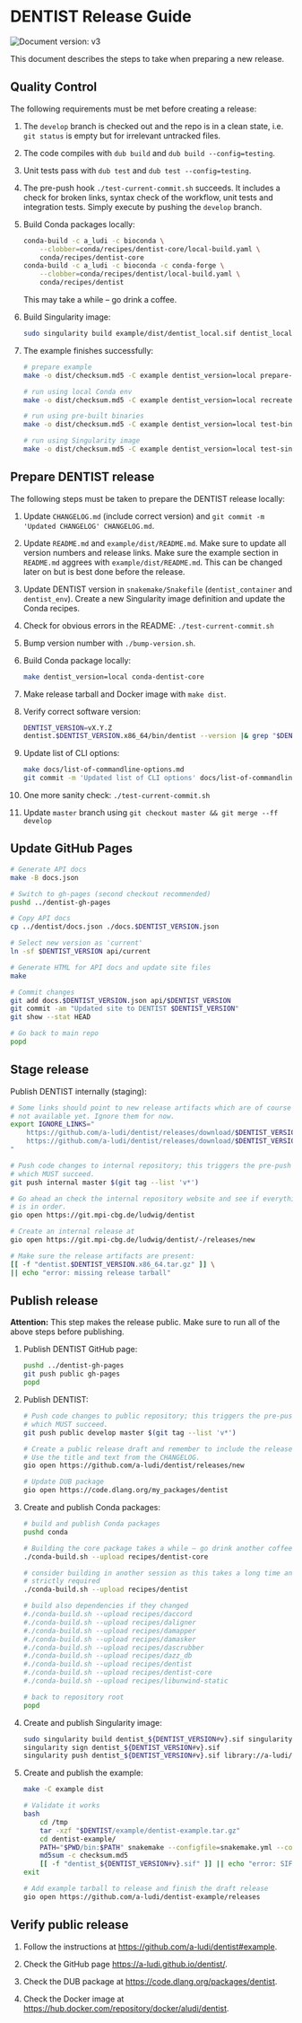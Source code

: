 DENTIST Release Guide
=====================

![Document version: v3](https://img.shields.io/badge/Document%20version-v3-informational?logo=markdown)

This document describes the steps to take when preparing a new release.

## Quality Control

The following requirements must be met before creating a release:

1. The `develop` branch is checked out and the repo is in a clean state, i.e.
   `git status` is empty but for irrelevant untracked files.

2. The code compiles with `dub build` and `dub build --config=testing`.

3. Unit tests pass with `dub test` and `dub test --config=testing`.

4. The pre-push hook `./test-current-commit.sh` succeeds. It includes a check
   for broken links, syntax check of the workflow, unit tests and integration
   tests. Simply execute by pushing the `develop` branch.

5. Build Conda packages locally:

    ```sh
    conda-build -c a_ludi -c bioconda \
        --clobber=conda/recipes/dentist-core/local-build.yaml \
        conda/recipes/dentist-core
    conda-build -c a_ludi -c bioconda -c conda-forge \
        --clobber=conda/recipes/dentist/local-build.yaml \
        conda/recipes/dentist
    ```

    This may take a while – go drink a coffee.

6. Build Singularity image:
    
    ```sh
    sudo singularity build example/dist/dentist_local.sif dentist_local.def
    ```

7. The example finishes successfully:
    
    ```sh
    # prepare example
    make -o dist/checksum.md5 -C example dentist_version=local prepare-dist

    # run using local Conda env
    make -o dist/checksum.md5 -C example dentist_version=local recreate-conda-env test-conda

    # run using pre-built binaries
    make -o dist/checksum.md5 -C example dentist_version=local test-binaries

    # run using Singularity image
    make -o dist/checksum.md5 -C example dentist_version=local test-singularity
    ```


## Prepare DENTIST release

The following steps must be taken to prepare the DENTIST release locally:

1. Update `CHANGELOG.md` (include correct version) and
   `git commit -m 'Updated CHANGELOG' CHANGELOG.md`.

2. Update `README.md` and `example/dist/README.md`. Make sure to update all
   version numbers and release links. Make sure the example section in
   `README.md` aggrees with `example/dist/README.md`. This can be changed later
   on but is best done before the release.

3. Update DENTIST version in `snakemake/Snakefile` (`dentist_container` and
   `dentist_env`). Create a new Singularity image definition and update the
   Conda recipes.

4. Check for obvious errors in the README: `./test-current-commit.sh`

5. Bump version number with `./bump-version.sh`.

6. Build Conda package locally:

    ```sh
    make dentist_version=local conda-dentist-core
    ```

7. Make release tarball and Docker image with `make dist`.

8. Verify correct software version:
   
    ```sh
    DENTIST_VERSION=vX.Y.Z
    dentist.$DENTIST_VERSION.x86_64/bin/dentist --version |& grep "$DENTIST_VERSION"
    ```

9. Update list of CLI options:

    ```sh
    make docs/list-of-commandline-options.md
    git commit -m 'Updated list of CLI options' docs/list-of-commandline-options.md
    ```

10. One more sanity check: `./test-current-commit.sh`

11. Update `master` branch using `git checkout master && git merge --ff develop`


## Update GitHub Pages

```sh
# Generate API docs
make -B docs.json

# Switch to gh-pages (second checkout recommended)
pushd ../dentist-gh-pages

# Copy API docs
cp ../dentist/docs.json ./docs.$DENTIST_VERSION.json

# Select new version as 'current'
ln -sf $DENTIST_VERSION api/current

# Generate HTML for API docs and update site files
make

# Commit changes
git add docs.$DENTIST_VERSION.json api/$DENTIST_VERSION
git commit -am "Updated site to DENTIST $DENTIST_VERSION"
git show --stat HEAD

# Go back to main repo
popd
```


## Stage release

Publish DENTIST internally (staging):

```sh
# Some links should point to new release artifacts which are of course
# not available yet. Ignore them for now.
export IGNORE_LINKS="
    https://github.com/a-ludi/dentist/releases/download/$DENTIST_VERSION/dentist.$DENTIST_VERSION.x86_64.tar.gz
    https://github.com/a-ludi/dentist/releases/download/$DENTIST_VERSION/dentist-example.tar.gz
"

# Push code changes to internal repository; this triggers the pre-push hook
# which MUST succeed.
git push internal master $(git tag --list 'v*')

# Go ahead an check the internal repository website and see if everything
# is in order.
gio open https://git.mpi-cbg.de/ludwig/dentist

# Create an internal release at
gio open https://git.mpi-cbg.de/ludwig/dentist/-/releases/new

# Make sure the release artifacts are present:
[[ -f "dentist.$DENTIST_VERSION.x86_64.tar.gz" ]] \
|| echo "error: missing release tarball"
```


## Publish release

**Attention:** This step makes the release public. Make sure to run all of the
above steps before publishing.

1. Publish DENTIST GitHub page:

    ```sh
    pushd ../dentist-gh-pages
    git push public gh-pages
    popd
    ```

2. Publish DENTIST:

    ```sh
    # Push code changes to public repository; this triggers the pre-push hook
    # which MUST succeed.
    git push public develop master $(git tag --list 'v*')

    # Create a public release draft and remember to include the release tarball
    # Use the title and text from the CHANGELOG.
    gio open https://github.com/a-ludi/dentist/releases/new

    # Update DUB package
    gio open https://code.dlang.org/my_packages/dentist
    ```

3. Create and publish Conda packages:

    ```sh
    # build and publish Conda packages
    pushd conda

    # Building the core package takes a while – go drink another coffee 
    ./conda-build.sh --upload recipes/dentist-core

    # consider building in another session as this takes a long time and is not
    # strictly required
    ./conda-build.sh --upload recipes/dentist

    # build also dependencies if they changed
    #./conda-build.sh --upload recipes/daccord
    #./conda-build.sh --upload recipes/daligner
    #./conda-build.sh --upload recipes/damapper
    #./conda-build.sh --upload recipes/damasker
    #./conda-build.sh --upload recipes/dascrubber
    #./conda-build.sh --upload recipes/dazz_db
    #./conda-build.sh --upload recipes/dentist
    #./conda-build.sh --upload recipes/dentist-core
    #./conda-build.sh --upload recipes/libunwind-static
    
    # back to repository root
    popd
    ```

4. Create and publish Singularity image:

    ```sh
    sudo singularity build dentist_${DENTIST_VERSION#v}.sif singularity/dentist_${DENTIST_VERSION#v}.def
    singularity sign dentist_${DENTIST_VERSION#v}.sif
    singularity push dentist_${DENTIST_VERSION#v}.sif library://a-ludi/default/dentist:${DENTIST_VERSION#v}
    ```

3. Create and publish the example:

    ```sh
    make -C example dist

    # Validate it works
    bash
        cd /tmp
        tar -xzf "$DENTIST/example/dentist-example.tar.gz"
        cd dentist-example/
        PATH="$PWD/bin:$PATH" snakemake --configfile=snakemake.yml --cores=all
        md5sum -c checksum.md5
        [[ -f "dentist_${DENTIST_VERSION#v}.sif" ]] || echo "error: SIF file missing"
    exit

    # Add example tarball to release and finish the draft release 
    gio open https://github.com/a-ludi/dentist-example/releases
    ```

## Verify public release

1. Follow the instructions at <https://github.com/a-ludi/dentist#example>.

2. Check the GitHub page <https://a-ludi.github.io/dentist/>.

3. Check the DUB package at <https://code.dlang.org/packages/dentist>.

4. Check the Docker image at <https://hub.docker.com/repository/docker/aludi/dentist>.
